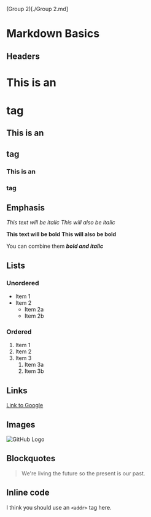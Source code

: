(Group 2)[./Group 2.md]

# Markdown Basics

## Headers
# This is an <h1> tag
## This is an <h2> tag
### This is an <h3> tag

## Emphasis
*This text will be italic*
_This will also be italic_

**This text will be bold**
__This will also be bold__

You can combine them
**_bold and italic_** 

## Lists

### Unordered
* Item 1
* Item 2
  * Item 2a
  * Item 2b

### Ordered
1. Item 1
2. Item 2
3. Item 3
   1. Item 3a
   2. Item 3b

## Links
[Link to Google](http://www.google.com)

## Images
![GitHub Logo](/images/logo.png)

## Blockquotes
> We're living the future so
> the present is our past.

## Inline code
I think you should use an
`<addr>` tag here.
